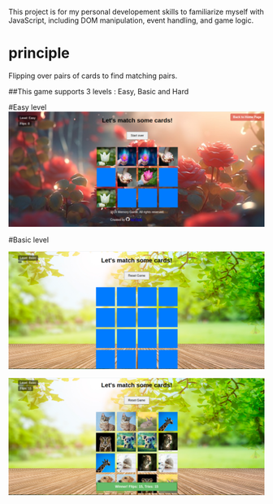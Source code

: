 This project is for my personal developement skills to familiarize myself with  JavaScript, including DOM manipulation, event handling, and game logic.

# principle

Flipping over pairs of cards to find matching pairs.

##This game supports 3 levels : Easy, Basic and Hard 

#Easy level 
![alt text](image-2.png)

#Basic level

![alt text](image.png)

![alt text](image-1.png)
